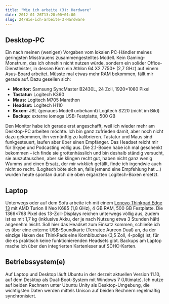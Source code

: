 ```yaml
---
title: "Wie ich arbeite (3): Hardware"
date: 2012-01-26T13:28:00+01:00
slug: 24/Wie-ich-arbeite-3-Hardware
---
```


## Desktop\-PC

Ein nach meinen (wenigen) Vorgaben vom lokalen PC-Händler meines geringsten Misstrauens zusammengestelltes Modell. Kein Gaming\-Monstrum, das ich ohnehin nicht nutzen würde, sondern ein solider Office\-Dienstleister, in dessen Kern ein Athlon 64 X2 7750+ (2,7 GHz) auf einem Asus-Board arbeitet. Müsste mal etwas mehr RAM bekommen, fällt mir gerade auf. Dazu gesellen sich:

-   **Monitor:** Samsung SyncMaster B2430L, 24 Zoll, 1920×1080 Pixel
-   **Tastatur:** Logitech K360
-   **Maus:** Logitech M705 Marathon
-   **Headset:** Logitech H110
-   **Boxen:** JBL (genaues Modell unbekannt) Logitech S220 (nicht im Bild)
-   **Backup:** externe iomega USB-Festplatte, 500 GB

Den Monitor habe ich gerade erst angeschafft, weil ich wieder mehr am Desktop\-PC arbeiten möchte. Ich bin ganz zufrieden damit, aber noch nicht dazu gekommen, ihn vernünftig zu kalibrieren. Tastatur und Maus sind funkgesteuert, laufen aber über einen Empfänger. Das Headset reicht mir für Skype und Podcasting völlig aus. Die 2.1-Boxen habe ich mal geschenkt bekommen – ich finde sie grottenhässlich und bin deshalb ständig versucht, sie auszutauschen, aber sie klingen recht gut, haben nicht ganz wenig Wumms und einen Ersatz, der mir _wirklich_ gefällt, finde ich irgendwie auch nicht so recht. (Logitech böte sich an, falls jemand eine Empfehlung hat …) wurden heute spontan durch die oben ergänzten Logitech-Boxen ersetzt.

## Laptop

Unterwegs oder auf dem Sofa arbeite ich mit einem [Lenovo Thinkpad Edge 13](http://shop.lenovo.com/us/laptops/thinkpad/edge-series/amd) mit AMD Turion II Neo K685 (1,8 GHz), 4 GB RAM, 500 GB Festplatte. Die 1366×768 Pixel des 13-Zoll-Displays reichen unterwegs völlig aus, zudem ist es mit 1,7 kg (inklusive Akku, der je nach Nutzung etwa 3 Stunden hält) angenehm leicht. Soll hier das Headset zum Einsatz kommen, schließe ich es über eine externe USB-Soundkarte (Terratec Aureon Dual) an, da der einzige Haken des ThinkPads eine Kombibuchse (3,5 Zoll, 4-polig) ist, für die es praktisch keine funktionierenden Headsets gibt. Backups am Laptop mache ich über den integrierten Kartenleser auf SDHC-Karten.

## Betriebssystem(e)

Auf Laptop und Desktop läuft Ubuntu in der derzeit aktuellen Version 11.10, auf dem Desktop als Dual-Boot\-System mit Windows 7 (Ultimate). Ich nutze auf beiden Rechnern unter Ubuntu Unity als Desktop\-Umgebung, die wichtigsten Daten werden mittels Unison auf beiden Rechnern regelmäßig synchronisiert.
